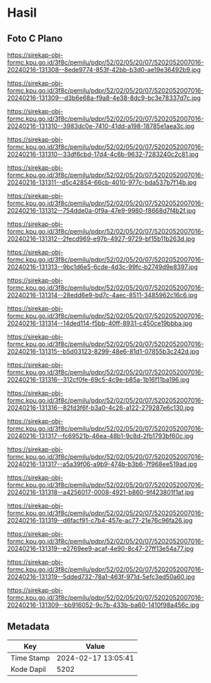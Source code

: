 # Hasil

## Foto C Plano

https://sirekap-obj-formc.kpu.go.id/3f8c/pemilu/pdpr/52/02/05/20/07/5202052007016-20240216-131308--8ede9774-853f-42bb-b3d0-ae19e36492b9.jpg

https://sirekap-obj-formc.kpu.go.id/3f8c/pemilu/pdpr/52/02/05/20/07/5202052007016-20240216-131309--d3b6e68a-f9a8-4e38-8dc9-bc3e78337d7c.jpg

https://sirekap-obj-formc.kpu.go.id/3f8c/pemilu/pdpr/52/02/05/20/07/5202052007016-20240216-131310--3983dc0e-7410-41dd-a198-18785e1aea3c.jpg

https://sirekap-obj-formc.kpu.go.id/3f8c/pemilu/pdpr/52/02/05/20/07/5202052007016-20240216-131310--33df6cbd-17d4-4c6b-9632-7283240c2c81.jpg

https://sirekap-obj-formc.kpu.go.id/3f8c/pemilu/pdpr/52/02/05/20/07/5202052007016-20240216-131311--d5c42854-66cb-4010-977c-bda537b7f14b.jpg

https://sirekap-obj-formc.kpu.go.id/3f8c/pemilu/pdpr/52/02/05/20/07/5202052007016-20240216-131312--754dde0a-0f9a-47e9-9980-f8668d7f4b2f.jpg

https://sirekap-obj-formc.kpu.go.id/3f8c/pemilu/pdpr/52/02/05/20/07/5202052007016-20240216-131312--2fecd969-e97b-4927-9729-bf15b11b263d.jpg

https://sirekap-obj-formc.kpu.go.id/3f8c/pemilu/pdpr/52/02/05/20/07/5202052007016-20240216-131313--9bc1d6e5-6cde-4d3c-99fc-b2749d9e8397.jpg

https://sirekap-obj-formc.kpu.go.id/3f8c/pemilu/pdpr/52/02/05/20/07/5202052007016-20240216-131314--28edd6e9-bd7c-4aec-8511-3485962c16c6.jpg

https://sirekap-obj-formc.kpu.go.id/3f8c/pemilu/pdpr/52/02/05/20/07/5202052007016-20240216-131314--14ded114-f5bb-40ff-8931-c450ce19bbba.jpg

https://sirekap-obj-formc.kpu.go.id/3f8c/pemilu/pdpr/52/02/05/20/07/5202052007016-20240216-131315--b5d03123-8299-48e6-81d1-07855b3c242d.jpg

https://sirekap-obj-formc.kpu.go.id/3f8c/pemilu/pdpr/52/02/05/20/07/5202052007016-20240216-131316--312cf0fe-69c5-4c9e-b85a-1b16f11ba196.jpg

https://sirekap-obj-formc.kpu.go.id/3f8c/pemilu/pdpr/52/02/05/20/07/5202052007016-20240216-131316--82fd3f6f-b3a0-4c26-a122-279287e6c130.jpg

https://sirekap-obj-formc.kpu.go.id/3f8c/pemilu/pdpr/52/02/05/20/07/5202052007016-20240216-131317--fc69521b-46ea-48b1-9c8d-2fb1793bf60c.jpg

https://sirekap-obj-formc.kpu.go.id/3f8c/pemilu/pdpr/52/02/05/20/07/5202052007016-20240216-131317--a5a39f06-a9b9-474b-b3b6-7f968ee519ad.jpg

https://sirekap-obj-formc.kpu.go.id/3f8c/pemilu/pdpr/52/02/05/20/07/5202052007016-20240216-131318--a4256017-0008-4921-b860-9f423801f1af.jpg

https://sirekap-obj-formc.kpu.go.id/3f8c/pemilu/pdpr/52/02/05/20/07/5202052007016-20240216-131319--d6facf91-c7b4-457e-ac77-21e76c96fa26.jpg

https://sirekap-obj-formc.kpu.go.id/3f8c/pemilu/pdpr/52/02/05/20/07/5202052007016-20240216-131319--e2769ee9-acaf-4e90-8c47-27ff13e54a77.jpg

https://sirekap-obj-formc.kpu.go.id/3f8c/pemilu/pdpr/52/02/05/20/07/5202052007016-20240216-131319--5dded732-78a1-463f-971d-5efc3ed50a60.jpg

https://sirekap-obj-formc.kpu.go.id/3f8c/pemilu/pdpr/52/02/05/20/07/5202052007016-20240216-131309--bb916052-9c7b-433b-ba60-1410f98a456c.jpg


## Metadata

| Key        | Value               |
| ---------- | ------------------- |
| Time Stamp | 2024-02-17 13:05:41 |
| Kode Dapil | 5202                |



